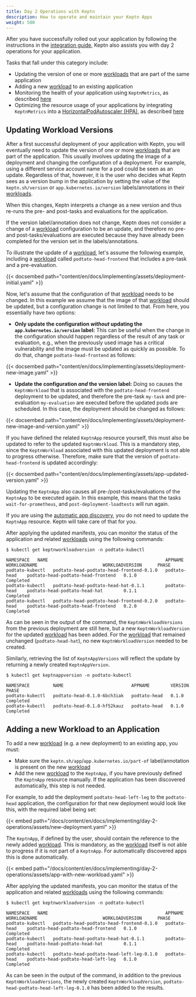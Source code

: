 ```yaml
---
title: Day 2 Operations with Keptn
description: How to operate and maintain your Keptn Apps
weight: 500
---
```


After you have successfully rolled out your application by following
the instructions in the [integration guide](./integrate.md),
Keptn also assists you with day 2 operations for your application.

Tasks that fall under this category include:

* Updating the version of one or more [workloads](https://kubernetes.io/docs/concepts/workloads/)
that are part of the same application
* Adding a new [workload](https://kubernetes.io/docs/concepts/workloads/) to an existing application
* Monitoring the health of your application using `KeptnMetrics`, as described [here](./evaluatemetrics.md)
* Optimizing the resource usage of your applications by integrating
`KeptnMetrics` into a
[HorizontalPodAutoscaler (HPA)](https://kubernetes.io/docs/tasks/run-application/horizontal-pod-autoscale/),
as described [here](./evaluatemetrics.md/#using-the-horizontalpodautoscaler)

## Updating Workload Versions

After a first successful deployment of your application with Keptn,
you will eventually need to update the version of one or
more [workloads](https://kubernetes.io/docs/concepts/workloads/) that are part of the application.
This usually involves updating the image of a deployment
and changing the configuration of a deployment.
For example, using a different service account name for a pod
could be seen as an update.
Regardless of that, however, it is the user who decides what Keptn
sees as a version bump in the application by setting the value of
the `keptn.sh/version` or `app.kubernetes.io/version` labels/annotations
in their [workloads](https://kubernetes.io/docs/concepts/workloads/).

When this changes, Keptn interprets a change as a new version
and thus re-runs the pre- and post-tasks and evaluations for the application.

If the version label/annotation does not change, Keptn does not consider
a change of a [workload](https://kubernetes.io/docs/concepts/workloads/) configuration to be an update,
and therefore no pre- and post-tasks/evaluations are executed because they have already been
completed for the version set in the labels/annotations.

To illustrate the update of a [workload](https://kubernetes.io/docs/concepts/workloads/),
let's assume the following example, including
a [workload](https://kubernetes.io/docs/concepts/workloads/) called `podtato-head-frontend` that includes a pre-task and
a pre-evaluation.

{{< docsembed path="content/en/docs/implementing/assets/deployment-initial.yaml" >}}

Now, let's assume that the configuration of that [workload](https://kubernetes.io/docs/concepts/workloads/) needs to be changed.
In this example we assume that the image of that [workload](https://kubernetes.io/docs/concepts/workloads/)
should be updated, but a configuration change is not limited to that.
From here, you essentially have two options:

* **Only update the configuration *without* updating the `app.kubernetes.io/version`
label:** This can be useful when the change in the configuration should happen regardless
of the result of any task or evaluation, e.g., when the previously used image has a critical vulnerability
and the image must be updated as quickly as possible.
To do that, change `podtato-head-frontend` as follows:

{{< docsembed path="content/en/docs/implementing/assets/deployment-new-image.yaml" >}}

* **Update the configuration *and* the version label:**
Doing so causes the `KeptnWorkload` that is associated
with the `podtato-head-frontend` deployment to be updated,
and therefore the pre-task `my-task` and pre-evaluation `my-evaluation`
are executed before the updated pods are scheduled.
In this case, the deployment should be changed as follows:

{{< docsembed path="content/en/docs/implementing/assets/deployment-new-image-and-version.yaml" >}}

If you have defined the related `KeptnApp` resource yourself,
this must also be updated to refer to the updated `KeptnWorkload`.
This is a mandatory step, since the `KeptnWorkload` associated with
this updated deployment is not able to progress otherwise.
Therefore, make sure that the version of `podtato-head-frontend`
is updated accordingly:

{{< docsembed path="content/en/docs/implementing/assets/app-updated-version.yaml" >}}

Updating the `KeptnApp` also causes all pre-/post-tasks/evaluations
of the `KeptnApp` to be executed again.
In this example, this means that the tasks `wait-for-prometheus`,
and `post-deployment-loadtests` will run again.

If you are using the [automatic app discovery](./integrate.md#use-keptn-automatic-app-discovery),
you do not need to update the `KeptnApp` resource.
Keptn will take care of that for you.

After applying the updated manifests, you can monitor the status
of the application and related [workloads](https://kubernetes.io/docs/concepts/workloads/) using the following commands:

```shell
$ kubectl get keptnworkloadversion -n podtato-kubectl

NAMESPACE   NAME                                             APPNAME         WORKLOADNAME                         WORKLOADVERSION      PHASE
podtato-kubectl   podtato-head-podtato-head-frontend-0.1.0   podtato-head    podtato-head-podtato-head-frontend   0.1.0                Completed
podtato-kubectl   podtato-head-podtato-head-hat-0.1.1        podtato-head    podtato-head-podtato-head-hat        0.1.1                Completed
podtato-kubectl   podtato-head-podtato-head-frontend-0.2.0   podtato-head    podtato-head-podtato-head-frontend   0.2.0                Completed
```

As can be seen in the output of the command, the `KeptnWorkloadVersions` from the previous deployment
are still here, but a new `KeptnWorkloadVersion` for the updated [workload](https://kubernetes.io/docs/concepts/workloads/)
has been added.
For the [workload](https://kubernetes.io/docs/concepts/workloads/) that
remained unchanged (`podtato-head-hat`), no new `KeptnWorkloadVersion` needed to be created.

Similarly, retrieving the list of `KeptnAppVersions` will reflect the update by
returning a newly created `KeptnAppVersion`.

```shell
$ kubectl get keptnappversion -n podtato-kubectl

NAMESPACE         NAME                          APPNAME        VERSION   PHASE
podtato-kubectl   podtato-head-0.1.0-6bch3iak   podtato-head   0.1.0     Completed
podtato-kubectl   podtato-head-0.1.0-hf52kauz   podtato-head   0.1.0     Completed
```

## Adding a new Workload to an Application

To add a new [workload](https://kubernetes.io/docs/concepts/workloads/) (e.g. a new deployment) to an existing app,
you must:

* Make sure the
`keptn.sh/app`/`app.kubernetes.io/part-of` label/annotation is present
on the new [workload](https://kubernetes.io/docs/concepts/workloads/)
* Add the new [workload](https://kubernetes.io/docs/concepts/workloads/) to the `KeptnApp`,
if you have previously defined the `KeptnApp` resource manually.
If the application has been discovered automatically, this step is not needed.

For example, to add the deployment `podtato-head-left-leg` to the
`podtato-head` application, the configuration for that new deployment
would look like this, with the required label being set:

{{< embed path="/docs/content/en/docs/implementing/day-2-operations/assets/new-deployment.yaml" >}}

The `KeptnApp`, if defined by the user, should contain the
reference to the newly added [workload](https://kubernetes.io/docs/concepts/workloads/).
This is mandatory, as the [workload](https://kubernetes.io/docs/concepts/workloads/) itself is not able to
progress if it is not part of a `KeptnApp`.
For automatically discovered apps this is done
automatically.

{{< embed path="/docs/content/en/docs/implementing/day-2-operations/assets/app-with-new-workload.yaml" >}}

After applying the updated manifests, you can monitor the status
of the application and related [workloads](https://kubernetes.io/docs/concepts/workloads/) using the following commands:

```shell
$ kubectl get keptnworkloadversion -n podtato-kubectl

NAMESPACE   NAME                                             APPNAME         WORKLOADNAME                         WORKLOADVERSION      PHASE
podtato-kubectl   podtato-head-podtato-head-frontend-0.1.0   podtato-head    podtato-head-podtato-head-frontend   0.1.0                Completed
podtato-kubectl   podtato-head-podtato-head-hat-0.1.1        podtato-head    podtato-head-podtato-head-hat        0.1.1                Completed
podtato-kubectl   podtato-head-podtato-head-left-leg-0.1.0   podtato-head    podtato-head-podtato-head-left-leg   0.1.0                Completed
```

As can be seen in the output of the command, in addition
to the previous `KeptnWorkloadVersions`, the newly created
`KeptnWorkloadVersion`, `podtato-head-podtato-head-left-leg-0.1.0` has been added
to the results.
